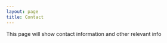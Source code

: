 ```yaml
---
layout: page
title: Contact
---
```

This page will show contact information and other relevant info
